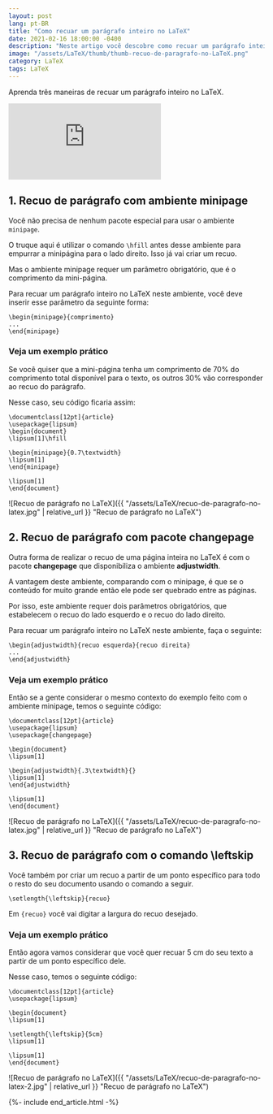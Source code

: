 ```yaml
---
layout: post
lang: pt-BR
title: "Como recuar um parágrafo inteiro no LaTeX"
date: 2021-02-16 18:00:00 -0400
description: "Neste artigo você descobre como recuar um parágrafo inteiro no LaTeX."
image: "/assets/LaTeX/thumb/thumb-recuo-de-paragrafo-no-LaTeX.png"
category: LaTeX
tags: LaTeX
---
```


Aprenda três maneiras de recuar um parágrafo inteiro no LaTeX.

<!-- Youtube Video -->
<div class="yt-video">
<iframe src="https://www.youtube.com/embed/SS5bQSSqtMI?si=FutyHPoulOpxhZgh" title="YouTube video player" frameborder="0" allow="accelerometer; autoplay; clipboard-write; encrypted-media; gyroscope; picture-in-picture; web-share" allowfullscreen></iframe>
</div>

## 1. Recuo de parágrafo com ambiente minipage

Você não precisa de nenhum pacote especial para usar o ambiente `minipage`.

O truque aqui é utilizar o comando `\hfill` antes desse ambiente para empurrar a minipágina para o lado direito. Isso já vai criar um recuo.

Mas o ambiente minipage requer um parâmetro obrigatório, que é o comprimento da mini-página.

Para recuar um parágrafo inteiro no LaTeX neste ambiente, você deve inserir esse parâmetro da seguinte forma:

```TeX
\begin{minipage}{comprimento}
...
\end{minipage}
```

### Veja um exemplo prático

Se você quiser que a mini-página tenha um comprimento de 70% do comprimento total disponível para o texto, os outros 30% vão corresponder ao recuo do parágrafo.

Nesse caso, seu código ficaria assim:

```TeX
\documentclass[12pt]{article}
\usepackage{lipsum}
\begin{document}
\lipsum[1]\hfill

\begin{minipage}{0.7\textwidth}
\lipsum[1]
\end{minipage}

\lipsum[1]
\end{document}
```

![Recuo de parágrafo no LaTeX]({{ "/assets/LaTeX/recuo-de-paragrafo-no-latex.jpg" | relative_url }} "Recuo de parágrafo no LaTeX")

## 2. Recuo de parágrafo com pacote changepage

Outra forma de realizar o recuo de uma página inteira no LaTeX é com o pacote **changepage** que disponibiliza o ambiente **adjustwidth**.

A vantagem deste ambiente, comparando com o minipage, é que se o conteúdo for muito grande então ele pode ser quebrado entre as páginas.

Por isso, este ambiente requer dois parâmetros obrigatórios, que estabelecem o recuo do lado esquerdo e o recuo do lado direito.

Para recuar um parágrafo inteiro no LaTeX neste ambiente, faça o seguinte:

```TeX
\begin{adjustwidth}{recuo esquerda}{recuo direita}
...
\end{adjustwidth}
```

### Veja um exemplo prático

Então se a gente considerar o mesmo contexto do exemplo feito com o ambiente minipage, temos o seguinte código:

```TeX
\documentclass[12pt]{article}
\usepackage{lipsum}
\usepackage{changepage}

\begin{document}
\lipsum[1]

\begin{adjustwidth}{.3\textwidth}{}
\lipsum[1]
\end{adjustwidth}

\lipsum[1]
\end{document}
```

![Recuo de parágrafo no LaTeX]({{ "/assets/LaTeX/recuo-de-paragrafo-no-latex.jpg" | relative_url }} "Recuo de parágrafo no LaTeX")

## 3. Recuo de parágrafo com o comando \leftskip

Você também por criar um recuo a partir de um ponto específico para todo o resto do seu documento usando o comando a seguir.

```TeX
\setlength{\leftskip}{recuo}
```

Em `{recuo}` você vai digitar a largura do recuo desejado.

### Veja um exemplo prático

Então agora vamos considerar que você quer recuar 5 cm do seu texto a partir de um ponto específico dele.

Nesse caso, temos o seguinte código:

```TeX
\documentclass[12pt]{article}
\usepackage{lipsum}

\begin{document}
\lipsum[1]

\setlength{\leftskip}{5cm}
\lipsum[1]

\lipsum[1]
\end{document}
```

![Recuo de parágrafo no LaTeX]({{ "/assets/LaTeX/recuo-de-paragrafo-no-latex-2.jpg" | relative_url }} "Recuo de parágrafo no LaTeX")

{%- include end_article.html -%}
